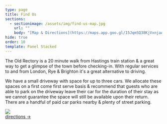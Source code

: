 ```yaml
---
type: page
title: Find Us
sections:
  - sectionimage: /assets/img/find-us-map.jpg
    url: ""
    body: "[Map & Directions](https://maps.app.goo.gl/15JqmSQ38KjVxnjaA)"
hide: true
order: 10
template: Panel Stacked
---
```

The Old Rectory is a 20 minute walk from Hastings train station & a great way to get a glimpse of the town before checking-in. With regular services to and from London, Rye & Brighton it's a great alternative to driving. 

We have a small driveway with space for up to three cars. We allocate these spaces on a first come first serve basis & recommend that guests who are able to park on the driveway leave their car for the duration of their stay as we cannot guarantee the space will still be available upon their return. There are a handful of paid car parks nearby & plenty of street parking.

[![](/assets/img/find-us-map.jpg)](https://maps.app.goo.gl/15JqmSQ38KjVxnjaA)\
[directions →](https://maps.app.goo.gl/15JqmSQ38KjVxnjaA)
